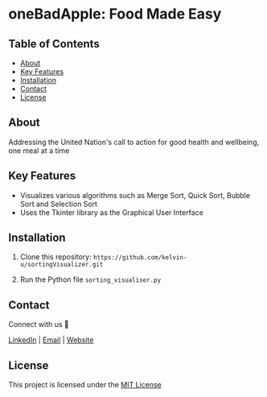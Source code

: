 # oneBadApple: Food Made Easy


## Table of Contents

- [About](#about)
- [Key Features](#key-features)
- [Installation](#installation)
- [Contact](#contact)
- [License](#license)

## About

Addressing the United Nation's call to action for good health and wellbeing, one meal at a time

## Key Features

- Visualizes various algorithms such as Merge Sort, Quick Sort, Bubble Sort and Selection Sort
- Uses the Tkinter library as the Graphical User Interface


## Installation

1. Clone this repository:
   ```https://github.com/kelvin-u/sortingVisualizer.git```

2. Run the Python file ```sorting_visualiser.py```

## Contact
Connect with us :wave:

[LinkedIn](https://www.linkedin.com/in/kelvin-u/) | [Email](mailto:yukaiwenn@gmail.com) | [Website](https://kelvinu.ca/)

## License
This project is licensed under the [MIT License](LICENSE)



